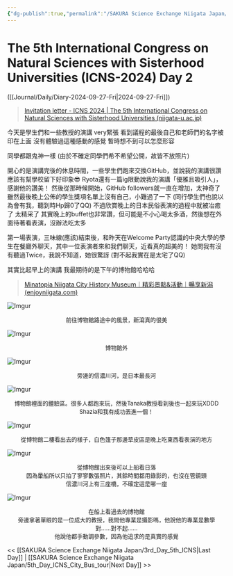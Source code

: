```yaml
---
{"dg-publish":true,"permalink":"/SAKURA Science Exchange Niigata Japan/4th_Day_5th_ICNS/","title":"4th Day - 5th ICNS ~ SAKURA Science exchange ~","noteIcon":"1","created":"2024-10-02T18:47:59.452+08:00","updated":"2024-10-02T20:33:10.487+08:00"}
---
```


# The 5th International Congress on Natural Sciences with Sisterhood Universities (ICNS-2024)  Day 2

([[Journal/Daily/Diary-2024-09-27-Fri\|2024-09-27-Fri]])

> [Invitation letter - ICNS 2024 | The 5th International Congress on Natural Sciences with Sisterhood Universities (niigata-u.ac.jp)](https://www.sc.niigata-u.ac.jp/ICNS2024/program_tentative.html)

今天是學生們和一些教授的演講 very緊張
看到議程的最後自己和老師們的名字被印在上面 沒有體驗過這種感動的感覺 暫時想不到可以怎麼形容

同學都跟鬼神一樣
(由於不確定同學們希不希望公開，故皆不放照片)

開心的是演講完後的休息時間，一些學生們跑來交換GitHub，並說我的演講很讚
應該有幫學校留下好印象😎
Ryota還有一篇ig限動說我的演講「優雅且吸引人」，感謝他的讚美！
然後從那時候開始，GitHub followers就一直在增加，太神奇了
雖然最後晚上公佈的學生獎項名單上沒有自己，小難過了一下
(同行學生們也說以為會有我，聽到時Hp歸0了QQ)
不過欣賞晚上的日本民俗表演的過程中就被冶癒了 太精采了
其實晚上的buffet也非常讚，但可能是不小心喝太多酒，然後想在外面待著看表演，沒辦法吃太多

第一場表演，三味線(應該)結束後，和昨天在Welcome Party認識的中央大學的學生在餐廳外聊天，其中一位表演者來和我們聊天，近看真的超美的！
她問我有沒有聽過Twice，我說不知道，她很驚訝
(對不起我實在是太宅了QQ)

其實比起早上的演講 我最期待的是下午的博物館哈哈哈
> [Minatopia Niigata City History Museum｜精彩景點&活動｜暢享新潟 (enjoyniigata.com)](https://enjoyniigata.com/tc/spot/5609)

![Imgur](https://imgur.com/fK6OvVH.jpeg)
<center><font size=2>
前往博物館路途中的風景，新瀉真的很美
</font></center>

![Imgur](https://imgur.com/fbRuykn.jpeg)
<center><font size=2>
博物館外
</font></center>

![Imgur](https://imgur.com/xpQVhJ3.jpeg)
<center><font size=2>
旁邊的信濃川河，是日本最長河
</font></center>

![Imgur](https://imgur.com/1DzH6kE.jpeg)
<center><font size=2>
博物館裡面的體驗區。很多人都跑來玩，然後Tanaka教授看到後也一起來玩XDDD<br>
Shazia和我有成功丟進一個！
</font></center>

![Imgur](https://imgur.com/YEmHspX.jpeg)
<center><font size=2>
從博物館二樓看出去的樣子，白色篷子那邊草皮區是晚上吃東西看表演的地方
</font></center>

![Imgur](https://imgur.com/UwQIcLY.jpeg)
<center><font size=2>
從博物館出來後可以上船看日落<br>
因為暈船所以只拍了寥寥數張照片，其餘時間都用錄影的，也沒在管鏡頭<br>
信濃川河上有三座橋，不確定這是哪一座
</font></center>

![Imgur](https://imgur.com/d2OJf5z.jpeg)
<center><font size=2>
在船上看過去的博物館<br>
旁邊拿著單眼的是一位成大的教授，我問他專業是攝影嗎，他說他的專業是數學<br>
對……對不起……<br>
他說他都手動調參數，因為他追求的是真實的感覺
</font></center>

<< [[SAKURA Science Exchange Niigata Japan/3rd_Day_5th_ICNS\|Last Day]] | [[SAKURA Science Exchange Niigata Japan/5th_Day_ICNS_City_Bus_tour\|Next Day]] >>